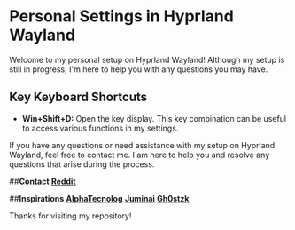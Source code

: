 # Personal Settings in Hyprland Wayland

Welcome to my personal setup on Hyprland Wayland! Although my setup is still in progress, I'm here to help you with any questions you may have.

## Key Keyboard Shortcuts

- **Win+Shift+D:** Open the key display. This key combination can be useful to access various functions in my settings.

If you have any questions or need assistance with my setup on Hyprland Wayland, feel free to contact me. I am here to help you and resolve any questions that arise during the process.

##**Contact**
[**Reddit**](https://www.reddit.com/user/ProfessionLower9249)

##**Inspirations**
[**AlphaTecnolog**](https://github.com/AlphaTechnolog/dotfiles)
[**Juminai**](https://github.com/juminai/dotfiles)
[**Gh0stzk**](https://github.com/gh0stzk/dotfiles)

Thanks for visiting my repository!
